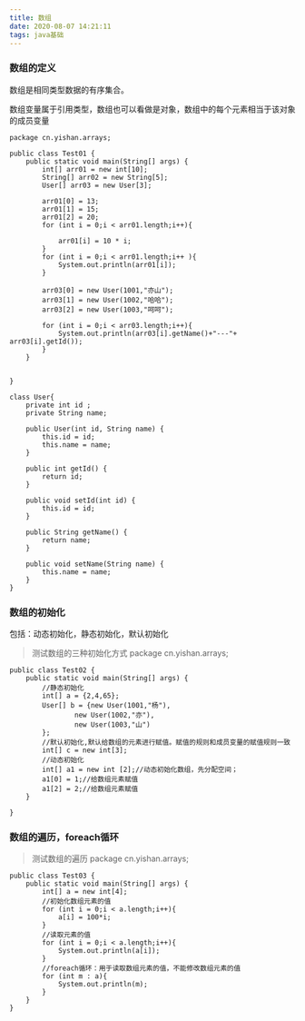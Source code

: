 ```yaml
---
title: 数组
date: 2020-08-07 14:21:11
tags: java基础
---
```

### 数组的定义
<!--more-->
数组是相同类型数据的有序集合。

数组变量属于引用类型，数组也可以看做是对象，数组中的每个元素相当于该对象的成员变量

    package cn.yishan.arrays;

    public class Test01 {
        public static void main(String[] args) {
            int[] arr01 = new int[10];
            String[] arr02 = new String[5];
            User[] arr03 = new User[3];

            arr01[0] = 13;
            arr01[1] = 15;
            arr01[2] = 20;
            for (int i = 0;i < arr01.length;i++){

                arr01[i] = 10 * i;
            }
            for (int i = 0;i < arr01.length;i++ ){
                System.out.println(arr01[i]);
            }

            arr03[0] = new User(1001,"亦山");
            arr03[1] = new User(1002,"哈哈");
            arr03[2] = new User(1003,"呵呵");

            for (int i = 0;i < arr03.length;i++){
                System.out.println(arr03[i].getName()+"---"+ arr03[i].getId());
            }
        }


    }

    class User{
        private int id ;
        private String name;

        public User(int id, String name) {
            this.id = id;
            this.name = name;
        }

        public int getId() {
            return id;
        }

        public void setId(int id) {
            this.id = id;
        }

        public String getName() {
            return name;
        }

        public void setName(String name) {
            this.name = name;
        }
    }
### 数组的初始化
包括：动态初始化，静态初始化，默认初始化
> 测试数组的三种初始化方式
    package cn.yishan.arrays;
    
    public class Test02 {
        public static void main(String[] args) {
            //静态初始化
            int[] a = {2,4,65};
            User[] b = {new User(1001,"杨"),
                    new User(1002,"亦"),
                    new User(1003,"山")
            };
            //默认初始化,默认给数组的元素进行赋值。赋值的规则和成员变量的赋值规则一致
            int[] c = new int[3];
            //动态初始化
            int[] a1 = new int [2];//动态初始化数组，先分配空间；
            a1[0] = 1;//给数组元素赋值
            a1[2] = 2;//给数组元素赋值 
        }

    }
### 数组的遍历，foreach循环
> 测试数组的遍历
    package cn.yishan.arrays;

    public class Test03 {
        public static void main(String[] args) {
            int[] a = new int[4];
            //初始化数组元素的值
            for (int i = 0;i < a.length;i++){
                a[i] = 100*i;
            }
            //读取元素的值
            for (int i = 0;i < a.length;i++){
                System.out.println(a[i]);
            }
            //foreach循环：用于读取数组元素的值，不能修改数组元素的值
            for (int m : a){
                System.out.println(m);
            }
        }
    }


